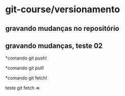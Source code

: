 # git-course/versionamento

## gravando mudanças no repositório 

## gravando mudanças, teste 02

*comando git push!

*comando git pull!

*comando git fetch! 

teste git fetch => 


